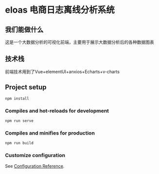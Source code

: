 # eloas 电商日志离线分析系统
## 我们能做什么
这是一个大数据分析的可视化前端，主要用于展示大数据分析后的各种数据图表

## 技术栈
前端技术用到了Vue+elementUI+anxios+Echarts+v-charts
## Project setup
```
npm install
```

### Compiles and hot-reloads for development
```
npm run serve
```

### Compiles and minifies for production
```
npm run build
```

### Customize configuration
See [Configuration Reference](https://cli.vuejs.org/config/).
